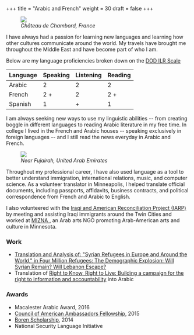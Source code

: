 +++
title = "Arabic and French"
weight = 30
draft = false
+++
<figure class="image main">
    <img src="/images/france.jpg">
    <figcaption>
        <i>
            Château de Chambord, France
        </i>    
    </figcaption>
</figure>


I have always had a passion for learning new languages and learning how other cultures communicate around the world. My travels have brought me throughout the Middle East and have become part of who I am.

Below are my language proficiencies broken down on the <a href="http://www.govtilr.org/Skills/ILRscale1.htm">DOD ILR Scale</a>

<div class="table-wrapper">
    <table>
        <thead>
            <tr>
                <th>Language</th>
                <th>Speaking</th>
                <th>Listening</th>
                <th>Reading</th>
            </tr>
        </thead>
        <tbody>
            <tr>
                <td>Arabic</td>
                <td>2</td>
                <td>2</td>
                <td>2</td>
            </tr>
            <tr>
                <td>French</td>
                <td>2 + </td>
                <td>2</td>
                <td>2 +</td>
            </tr>
            <tr>
                <td>Spanish</td>
                <td>1</td>
                <td>+</td>
                <td>1</td>
            </tr>
        </tbody>
        <tfoot>
        </tfoot>
    </table>
</div>

I am always seeking new ways to use my linguistic abilities -- from creating boggle in different languages to reading Arabic literature in my free time. In college I lived in the French and Arabic houses -- speaking exclusively in foreign languages -- and I still read the news everyday in Arabic and French.

<figure class="image main">
    <img src="/images/david_hawk.jpg">
    <figcaption>
        <i>
            Near Fujairah, United Arab Emirates
        </i>    
    </figcaption>
</figure>

Throughout my professional career, I have also used language as a tool to better understand immigration, international relations, music, and computer science. As a volunteer translator in Minneapolis, I helped translate official documents, including passports, affidavits, business contracts, and political correspondence from French and Arabic to English.

I also volunteered with the <a href="https://reconciliationproject.org"> Iraqi and American Reconciliation Project (IARP)</a> by meeting and assisting Iraqi immigrants around the Twin Cities and worked at <a href="http://www.mizna.org"> MIZNA </a>, an Arab arts NGO promoting Arab-American arts and culture in Minnesota.

<h3>Work</h3>

- <a href="/documents/arabic_capstone.pdf" download>Translation and Analysis of: "Syrian Refugees in Europe and Around the World," in Four Million Refugees: The Demographic Explosion: Will Syrian Remain? Will Lebanon Escape?</a>
- Translation of <a href="https://www.scribd.com/document/33128513/Right-to-Know-Right-to-Live-English">Right to Know, Right to Live:
Building a campaign for the right to information and accountability</a> into Arabic

<h3>Awards</h3>

- Macalester Arabic Award, 2016
- <a href="https://www.macalester.edu/news/2015/05/macalesters-david-goldstein-awarded-council-of-american-ambassadors-fellowship/">Council of American Ambassadors Fellowship</a>, 2015 
- <a href="https://www.macalester.edu/news/2013/03/student-awarded-a-boren-scholarship/">Boren Scholarship</a>, 2014
- National Security Language Initiative